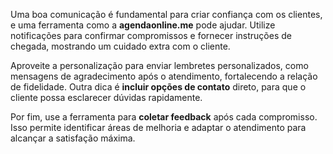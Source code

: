 Uma boa comunicação é fundamental para criar confiança com os clientes, e uma ferramenta como a **agendaonline.me** pode ajudar. Utilize notificações para confirmar compromissos e fornecer instruções de chegada, mostrando um cuidado extra com o cliente.

Aproveite a personalização para enviar lembretes personalizados, como mensagens de agradecimento após o atendimento, fortalecendo a relação de fidelidade. Outra dica é **incluir opções de contato** direto, para que o cliente possa esclarecer dúvidas rapidamente.

Por fim, use a ferramenta para **coletar feedback** após cada compromisso. Isso permite identificar áreas de melhoria e adaptar o atendimento para alcançar a satisfação máxima.
